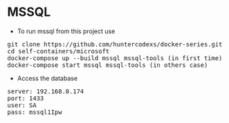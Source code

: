 # MSSQL

- To run mssql from this project use

<pre>
git clone https://github.com/huntercodexs/docker-series.git .
cd self-containers/microsoft
docker-compose up --build mssql mssql-tools (in first time)
docker-compose start mssql mssql-tools (in others case)
</pre>

- Access the database

<pre>
server: 192.168.0.174
port: 1433
user: SA
pass: mssql1Ipw
</pre>
